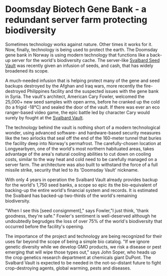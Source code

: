 # Doomsday Biotech Gene Bank - a redundant server farm protecting biodiversity

Sometimes technology works against nature. Other times it works for it. Now, finally, technology is being used to protect the earth. The Doomsday gene bank in Norway is using modern technology that functions like a back-up server for the world's biodiversity cache. The server-like <a href="http://en.wikipedia.org/wiki/Svalbard_Global_Seed_Vault">Svalbard Seed Vault</a> was recently given an infusion of seeds, and cash, that has widely broadened its scope.

A much-needed infusion that is helping protect many of the gene and seed backups destroyed by the Afghan and Iraq wars, more recently the fire-destroyed Philippines facility and the suspected issues with the gene bank in Syria. The vault's architect, American Cary Fowler, welcomed the 25,000+ new seed samples with open arms, before he cranked up the cold (to a frigid -18°C) and sealed the door of the vault. If there was ever an eco ranger-based video game, the epic battle led by character Cary would surely by fought at the <a href="http://www.regjeringen.no/en/dep/lmd/campain/svalbard-global-seed-vault.html">Svalbard Vault</a>.

The technology behind the vault is nothing short of a modern technological wonder, using advanced software- and hardware-based security measures like the two airlocks that seal off the end of the 160-meter tunnel that buries the facility deep into Norway's permafrost. The carefully-chosen location at Longyearbyen, one of the world's most northern habituated areas, takes advantage of the area's natural cooling abilities to cut down on cooling costs, similar to the way heat and cold need to be carefully managed on a server farm. The architecture was also built to withstand the force of a full missile strike, security that led to its 'Doomsday Vault' nickname.

With only 4 years in operation the Svalbard Vault already provides backup for the world's 1,750 seed banks, a scope so epic its the bio-equivalent of backing-up the entire world's financial system and records. It is estimated the Svalbard has backed-up two-thirds of the world's remaining biodiversity.

"When I see this [seed consignment]," says Fowler,"I just think, 'thank goodness, they're safe." Fowler's sentiment is well-deserved although he undoubtedly begrudges the loss of over 75% of the world's biodiversity that occurred before the facility's opening.

The importance of the project and technology are being recognized for their uses far beyond the scope of being a simple bio catalog. "If we ignore genetic diversity while we develop GMO products, we risk a disease or pest emerging that will wipe those types out," says John Soper, who heads up the crop genetics research department at chemicals giant DuPont. The Svalbard Vault is expected to be needed in the not-so-distant future to fight crop-destroying agents, global warming, pests and diseases.
